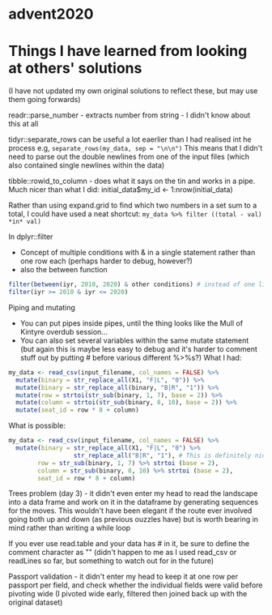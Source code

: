 # advent2020

# Things I have learned from looking at others' solutions
(I have not updated my own original solutions to reflect these, but may use them going forwards)

readr::parse_number - extracts number from string - I didn't know about this at all

tidyr::separate_rows can be useful a lot eaerlier than I had realised int he process e.g, 
`separate_rows(my_data, sep = "\n\n")`
This means that I didn't need to parse out the double newlines from one of the input files (which also contained single newlines within the data)

tibble::rowid_to_column - does what it says on the tin and works in a pipe.
Much nicer than what I did: initial_data$my_id <- 1:nrow(initial_data)

Rather than using expand.grid to find which two numbers in a set sum to a total, I could have used a neat shortcut:
`my_data %>% filter ((total - val) *in* val)`

In dplyr::filter
* Concept of multiple conditions with & in a single statement rather than one row each (perhaps harder to debug, however?)
* also the between function
```R
filter(between(iyr, 2010, 2020) & other conditions) # instead of one line each, e.g.
filter(iyr >= 2010 & iyr <= 2020)
```

Piping and mutating
* You can put pipes inside pipes, until the thing looks like the Mull of Kintyre overdub session...
* You can also set several variables within the same mutate statement (but again this is maybe less easy to debug and it's harder to comment stuff out by putting # before various different %>%s?)
What I had:
```R
my_data <- read_csv(input_filename, col_names = FALSE) %>%
  mutate(binary = str_replace_all(X1, "F|L", "0")) %>%
  mutate(binary = str_replace_all(binary, "B|R", "1")) %>%
  mutate(row = strtoi(str_sub(binary, 1, 7), base = 2)) %>%
  mutate(column = strtoi(str_sub(binary, 8, 10), base = 2)) %>%
  mutate(seat_id = row * 8 + column)
```

What is possible:
```R
my_data <- read_csv(input_filename, col_names = FALSE) %>%
  mutate(binary = str_replace_all(X1, "F|L", "0") %>% 
                  str_replace_all("B|R", "1"), # This is definitely nicer as there is no change of variable
        row = str_sub(binary, 1, 7) %>% strtoi (base = 2),
        column = str_sub(binary, 8, 10) %>% strtoi (base = 2),
        seat_id = row * 8 + column)
```
        
Trees problem (day 3) - it didn't even enter my head to read the landscape into a data frame and work on it in the dataframe by generating sequences for the moves. This wouldn't have been elegant if the route ever involved going both up and down (as previous ouzzles have) but is worth bearing in mind rather than writing a while loop

If you ever use read.table and your data has # in it, be sure to define the comment character as "" (didn't happen to me as I used read_csv or readLines so far, but something to watch out for in the future)

Passport validation - it didn't enter my head to keep it at one row per passport per field, and check whether the individual fields were valid before pivoting wide (I pivoted wide early, filtered then joined back up with the original dataset)







                       
